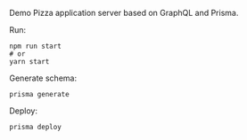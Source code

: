Demo Pizza application server based on GraphQL and Prisma.

Run:

```
npm run start
# or
yarn start
```

Generate schema:

```
prisma generate
```

Deploy:

```
prisma deploy
```